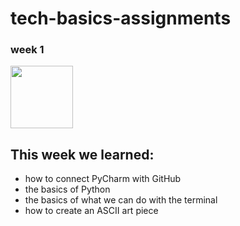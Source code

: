 # tech-basics-assignments

###  week 1

<img src="https://www.djoamersfoort.nl/wp-content/uploads/2018/09/python-logo.jpg" width="100" height="100">

## This week we learned:

- how to connect PyCharm with GitHub
- the basics of Python
- the basics of what we can do with the terminal
- how to create an ASCII art piece

